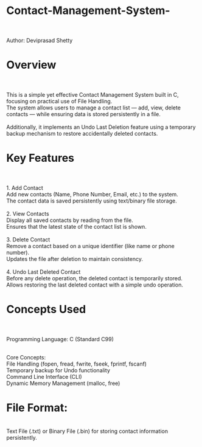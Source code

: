 # Contact-Management-System-
<br> 
<br> Author: Deviprasad Shetty
<br> 

# Overview
<br> 
<br> This is a simple yet effective Contact Management System built in C, focusing on practical use of File Handling.
<br> The system allows users to manage a contact list — add, view, delete contacts — while ensuring data is stored persistently in a file.
<br> 
<br> Additionally, it implements an Undo Last Deletion feature using a temporary backup mechanism to restore accidentally deleted contacts.
<br> 

# Key Features
<br> 
<br> 1. Add Contact
<br> Add new contacts (Name, Phone Number, Email, etc.) to the system.
<br> The contact data is saved persistently using text/binary file storage.
<br> 
<br> 2. View Contacts
<br> Display all saved contacts by reading from the file.
<br> Ensures that the latest state of the contact list is shown.
<br> 
<br> 3. Delete Contact
<br> Remove a contact based on a unique identifier (like name or phone number).
<br> Updates the file after deletion to maintain consistency.
<br> 
<br> 4. Undo Last Deleted Contact
<br> Before any delete operation, the deleted contact is temporarily stored.
<br> Allows restoring the last deleted contact with a simple undo operation.
<br> 

# Concepts Used
<br> 
<br> Programming Language: C (Standard C99)

<br> Core Concepts:
<br> File Handling (fopen, fread, fwrite, fseek, fprintf, fscanf)
<br> Temporary backup for Undo functionality
<br> Command Line Interface (CLI)
<br> Dynamic Memory Management (malloc, free)
<br> 

# File Format:
<br> Text File (.txt) or Binary File (.bin) for storing contact information persistently.

